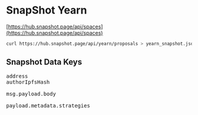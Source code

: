# SnapShot Yearn

[https://hub.snapshot.page/api/spaces](https://hub.snapshot.page/api/spaces)

```bash 
curl https://hub.snapshot.page/api/yearn/proposals > yearn_snapshot.json
```


## Snapshot Data Keys 

<pre>
address
authorIpfsHash

msg.payload.body

payload.metadata.strategies
</pre> 
